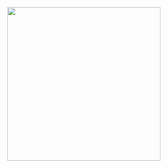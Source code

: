 <!--START_SECTION:lapras-card-->

<a href="https://lapras.com/public/msk1206" target="_blank" rel="noopener noreferrer"><img src="https://lapras-card-generator.vercel.app/api/svg?e=4.22&b=3.3&i=2.28&b1=%23232323&b2=%236d6d6d&i1=%23212121&i2=%23818181&l=ja" width="350" ></a>

<!--END_SECTION:lapras-card-->
